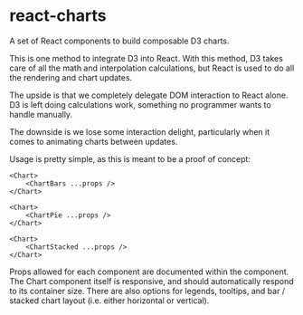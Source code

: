 # react-charts

A set of React components to build composable D3 charts.

This is one method to integrate D3 into React. With this method, D3 takes care of all the math and interpolation calculations, but React is used to do all the rendering and chart updates. 

The upside is that we completely delegate DOM interaction to React alone. D3 is left doing calculations work, something no programmer wants to handle manually.

The downside is we lose some interaction delight, particularly when it comes to animating charts between updates.

Usage is pretty simple, as this is meant to be a proof of concept:

```
<Chart>
	<ChartBars ...props />
</Chart>
```

```
<Chart>
	<ChartPie ...props />
</Chart>
```

```
<Chart>
	<ChartStacked ...props />
</Chart>
```

Props allowed for each component are documented within the component. The Chart component itself is responsive, and should automatically respond to its container size. There are also options for legends, tooltips, and bar / stacked chart layout (i.e. either horizontal or vertical).